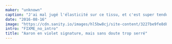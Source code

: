 ```yaml
---
maker: "unknown"
caption: "J'ai mal jugé l'élasticité sur ce tissu, et c'est super tendu"
date: "2016-08-16"
image: "https://cdn.sanity.io/images/hl5bw8cj/site-content/3227be9fe8d84a9c1fa4891bb343571ec979a150-2048x2047.jpg"
intro: "FIXME_no_intro"
title: "Aaron en violet signature, mais sans doute trop serré"
---
```




